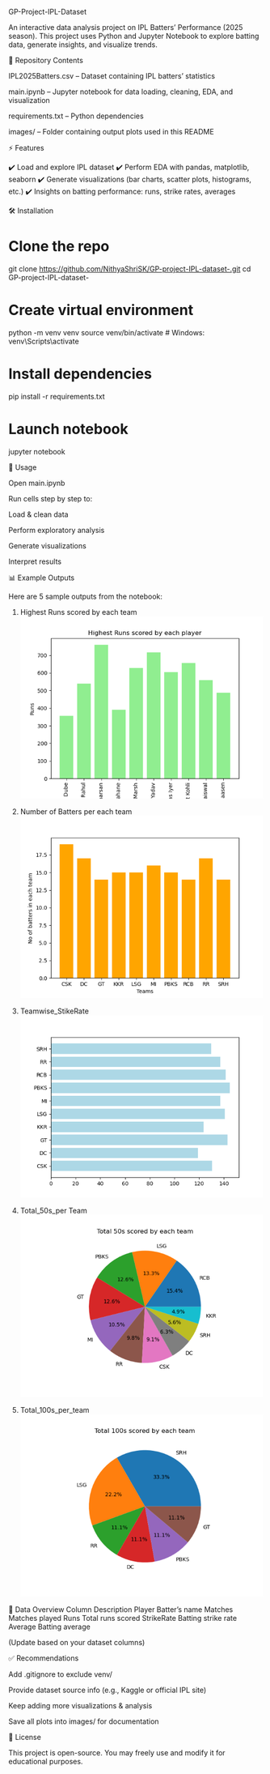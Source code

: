 GP-Project-IPL-Dataset

An interactive data analysis project on IPL Batters’ Performance (2025 season).
This project uses Python and Jupyter Notebook to explore batting data, generate insights, and visualize trends.

📂 Repository Contents

IPL2025Batters.csv – Dataset containing IPL batters’ statistics

main.ipynb – Jupyter notebook for data loading, cleaning, EDA, and visualization

requirements.txt – Python dependencies

images/ – Folder containing output plots used in this README

⚡ Features

✔️ Load and explore IPL dataset
✔️ Perform EDA with pandas, matplotlib, seaborn
✔️ Generate visualizations (bar charts, scatter plots, histograms, etc.)
✔️ Insights on batting performance: runs, strike rates, averages

🛠️ Installation
# Clone the repo
git clone https://github.com/NithyaShriSK/GP-project-IPL-dataset-.git
cd GP-project-IPL-dataset-

# Create virtual environment
python -m venv venv
source venv/bin/activate   # Windows: venv\Scripts\activate

# Install dependencies
pip install -r requirements.txt

# Launch notebook
jupyter notebook

🚀 Usage

Open main.ipynb

Run cells step by step to:

Load & clean data

Perform exploratory analysis

Generate visualizations

Interpret results

📊 Example Outputs

Here are 5 sample outputs from the notebook:

1. Highest Runs scored by each team
![Highest runs scored by each team](images/Highest_Runs_by_Player.png)

2. Number of Batters per each team
![Number of batters per each team](images/No_of_batters_in_each_team.png)

3. Teamwise_StikeRate
![StrikeRate of each team](images/Teamwise_SR.png)

4. Total_50s_per Team
![Total_50s_per Team](images/Total_50s_by_Team.png)

5. Total_100s_per_team
![Total_100s_per_team](images/Total_100s_by_Team.png)

📌 Data Overview
Column	Description
Player	Batter’s name
Matches	Matches played
Runs	Total runs scored
StrikeRate	Batting strike rate
Average	Batting average

(Update based on your dataset columns)

✅ Recommendations

Add .gitignore to exclude venv/

Provide dataset source info (e.g., Kaggle or official IPL site)

Keep adding more visualizations & analysis

Save all plots into images/ for documentation

📜 License

This project is open-source. You may freely use and modify it for educational purposes.